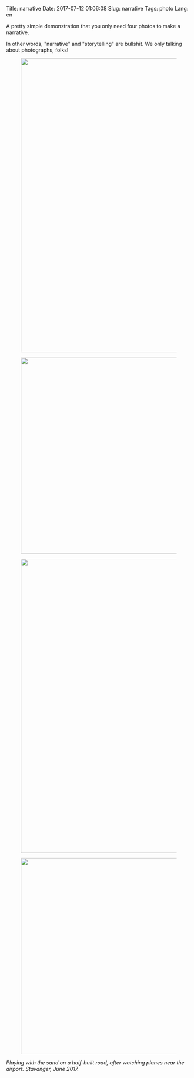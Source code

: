 Title: narrative
Date: 2017-07-12 01:06:08
Slug: narrative
Tags: photo
Lang: en

A pretty simple demonstration that you only need four photos to make a narrative.

In other words, "narrative" and "storytelling" are bullshit. We only talking about photographs, folks!

<figure>
<img src="{static}/images/20170611_AA43024.jpg" width="534" height="800">
</figure>

<!-- PELICAN_END_SUMMARY -->

<figure>
<img src="{static}/images/20170611_AA43023.jpg" width="800" height="534">
</figure>


<figure>
<img src="{static}/images/20170611_AA43019.jpg" width="534" height="800">
</figure>

<figure>
<img src="{static}/images/20170611_AA43030.jpg" width="800" height="534">
</figure>

_Playing with the sand on a half-built road, after watching planes near the airport. Stavanger, June 2017._

